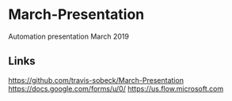 # March-Presentation
Automation presentation March 2019

## Links
https://github.com/travis-sobeck/March-Presentation
https://docs.google.com/forms/u/0/
https://us.flow.microsoft.com
